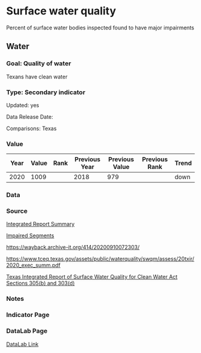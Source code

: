 # Surface water quality

Percent of surface water bodies inspected found to have major impairments

## Water

### Goal: Quality of water

Texans have clean water

### Type: Secondary indicator

Updated: yes

Data Release Date: 

Comparisons: Texas

### Value

| Year      |  Value      | Rank        | Previous Year | Previous Value | Previous Rank | Trend | 
| ----------- | ----------- | ----------- | ----------- | ----------- | ----------- | -----------|
|   2020      |    1009     |             |   2018     |    979     |             |   down     |

### Data

### Source

[Integrated Report Summary](https://wayback.archive-it.org/414/20200910072303/https://www.tceq.texas.gov/assets/public/waterquality/swqm/assess/20txir/2020_exec_summ.pdf)

[Impaired Segments](https://tceq.maps.arcgis.com/apps/webappviewer/index.html?id=b0ab6bac411a49189106064b70bbe778)

https://wayback.archive-it.org/414/20200910072303/

https://www.tceq.texas.gov/assets/public/waterquality/swqm/assess/20txir/2020_exec_summ.pdf

[Texas Integrated Report of Surface Water Quality for Clean Water Act Sections 305(b) and 303(d)](https://www.tceq.texas.gov/waterquality/assessment)

### Notes


### Indicator Page


### DataLab Page

[DataLab Link](https://datalab.texas2036.org/yqjnelg/texas-integrated-report-for-clean-water-act?location=1024720&indicator=1000010&type=1000120&media=1000100&accesskey=qifpssb)